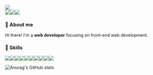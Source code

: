 <img src = "https://capsule-render.vercel.app/api?type=waving&color=0:9DB0DB,100:94001&height=180&section=header&text=Shion's%20Github%20👋&fontSize=32&animation=fadeln&fontAlignY=36&fontColor=ffffff"/>

<div style="display:flex; flex-direction:row;">
  <a href="https://www.notion.so/shionpark/PLANNING-25b4ef3012a7484096323b8002a42701" target="_blank"><img src="https://img.shields.io/badge/Notion-000000?style=flat-square&logo=Notion&logoColor=white"/></a>
  <!--<a href="https://velog.io/@bakkomcoder" target="_blank"><img src="https://img.shields.io/badge/Velog-20C997?style=flat-square&logo=Velog&logoColor=white"/></a>-->
  <img src="https://img.shields.io/badge/seoy1108@gmail.com-EA4335?style=flat-square&logo=Gmail&logoColor=white"/>
  <a href="https://www.linkedin.com/in/seoyoung-park-053a00224/" target="_blank"><img src="https://img.shields.io/badge/LinkedIn-0A66C2?style=flat-square&logo=LinkedIn&logoColor=white"/></a>
</div>

### 🌱 About me
Hi there! I'm a __web developer__ focusing on front-end web development.

### 💪 Skills
<div style="display:flex; flex-direction:row;">
  <img src="https://img.shields.io/badge/React-61DAFB?style=flat-square&logo=React&logoColor=white"/>
  <img src="https://img.shields.io/badge/TypeScript-3178C6?style=flat-square&logo=TypeScript&logoColor=white"/>
  <img src="https://img.shields.io/badge/JavaScript-F7DF1E?style=flat-square&logo=JavaScript&logoColor=white"/>
  <img src="https://img.shields.io/badge/NodeJS-339933?style=flat-square&logo=Node.js&logoColor=white"/>
  <img src="https://img.shields.io/badge/MongoDB-47A248?style=flat-square&logo=MongoDB&logoColor=white"/>
  <img src="https://img.shields.io/badge/Express-000000?style=flat-square&logo=Express&logoColor=white"/>
  <img src="https://img.shields.io/badge/Git-F05032?style=flat-square&logo=Git&logoColor=white"/>
  <img src="https://img.shields.io/badge/HTML5-E34F26?style=flat-square&logo=HTML5&logoColor=white"/>
  <img src="https://img.shields.io/badge/CSS3-1572B6?style=flat-square&logo=CSS3&logoColor=white"/>
  <img src="https://img.shields.io/badge/CSS3-CC6699?style=flat-square&logo=Sass&logoColor=white"/>
</div>

![Anurag's GitHub stats](https://github-readme-stats.vercel.app/api?username=shionpark&show_icons=true&theme=holi)

<!--
**bkkompark/bkkompark** is a ✨ _special_ ✨ repository because its `README.md` (this file) appears on your GitHub profile.

Here are some ideas to get you started:

- 🔭 I’m currently working on ...
- 🌱 I’m currently learning ...
- 👯 I’m looking to collaborate on ...
- 🤔 I’m looking for help with ...
- 💬 Ask me about ...
- 📫 How to reach me: ...
- 😄 Pronouns: ...
- ⚡ Fun fact: ...
-->

